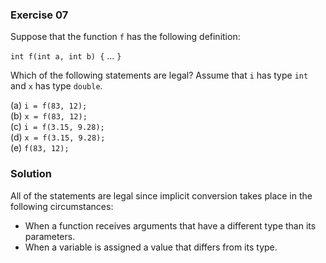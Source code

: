 ### Exercise 07

Suppose that the function `f` has the following definition:

`int f(int a, int b) {` ... `}`

Which of the following statements are legal? Assume that `i` has type `int` and
`x` has type `double`.

(a) `i = f(83, 12);`  
(b) `x = f(83, 12);`  
(c) `i = f(3.15, 9.28);`  
(d) `x = f(3.15, 9.28);`  
(e) `f(83, 12);`

### Solution

All of the statements are legal since implicit conversion takes place in the following circumstances:

- When a function receives arguments that have a different type than its parameters.
- When a variable is assigned a value that differs from its type.
